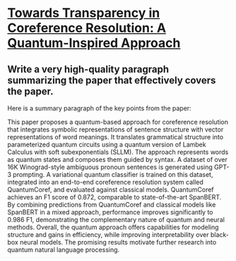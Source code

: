 # [Towards Transparency in Coreference Resolution: A Quantum-Inspired   Approach](https://arxiv.org/abs/2312.00688)

## Write a very high-quality paragraph summarizing the paper that effectively covers the paper.

 Here is a summary paragraph of the key points from the paper:

This paper proposes a quantum-based approach for coreference resolution that integrates symbolic representations of sentence structure with vector representations of word meanings. It translates grammatical structure into parameterized quantum circuits using a quantum version of Lambek Calculus with soft subexponentials (SLLM). The approach represents words as quantum states and composes them guided by syntax. A dataset of over 16K Winograd-style ambiguous pronoun sentences is generated using GPT-3 prompting. A variational quantum classifier is trained on this dataset, integrated into an end-to-end coreference resolution system called QuantumCoref, and evaluated against classical models. QuantumCoref achieves an F1 score of 0.872, comparable to state-of-the-art SpanBERT. By combining predictions from QuantumCoref and classical models like SpanBERT in a mixed approach, performance improves significantly to 0.986 F1, demonstrating the complementary nature of quantum and neural methods. Overall, the quantum approach offers capabilities for modeling structure and gains in efficiency, while improving interpretability over black-box neural models. The promising results motivate further research into quantum natural language processing.
